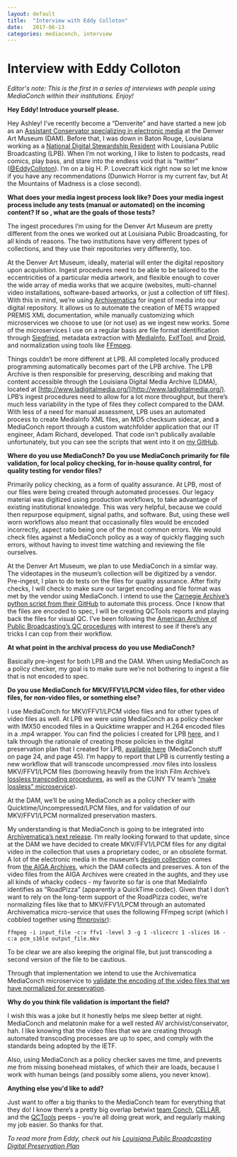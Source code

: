 ```yaml
---
layout: default
title:  "Interview with Eddy Colloton"
date:   2017-06-13
categories: mediaconch, interview
---
```


# Interview with Eddy Colloton

*Editor's note: This is the first in a series of interviews with people using MediaConch within their institutions. Enjoy!*


**Hey Eddy! Introduce yourself please.**

Hey Ashley! I’ve recently become a “Denverite” and have started a new job as an [Assistant Conservator specializing in electronic media](http://www.kunc.org/post/built-past-floppy-disk-and-vhs-art-need-creative-conservation) at the Denver Art Museum (DAM). Before that, I was down in Baton Rouge, Louisiana working as a [National Digital Stewardship Resident](https://ndsr.americanarchive.org/) with Louisiana Public Broadcasting (LPB). When I’m not working, I like to listen to podcasts, read comics, play bass, and stare into the endless void that is “twitter” ([@EddyColloton](https://twitter.com/EddyColloton)). I’m on a big H. P. Lovecraft kick right now so let me know if you have any recommendations (Dunwich Horror is my current fav, but At the Mountains of Madness is a close second).


**What does your media ingest process look like? Does your media ingest process include any tests (manual or automated) on the incoming content? If so , what are the goals of those tests?**

The ingest procedures I’m using for the Denver Art Museum are pretty different from the ones we worked out at Louisiana Public Broadcasting, for all kinds of reasons. The two institutions have very different types of collections, and they use their repositories very differently, too.

At the Denver Art Museum, ideally, material will enter the digital repository upon acquisition. Ingest procedures need to be able to be tailored to the eccentricities of a particular media artwork, and flexible enough to cover the wide array of media works that we acquire (websites, multi-channel video installations, software-based artworks, or just a collection of tiff files). With this in mind, we’re using [Archivematica](https://www.archivematica.org/en/) for ingest of media into our digital repository. It allows us to automate the creation of METS wrapped PREMIS XML documentation, while manually customizing which microservices we choose to use (or not use) as we ingest new works. Some of the microservices I use on a regular basis are file format identification through [Siegfried](http://www.itforarchivists.com/siegfried), metadata extraction with [MediaInfo](https://mediaarea.net/ru/mediainfo), [ExifTool](http://www.sno.phy.queensu.ca/~phil/exiftool/), and [Droid](http://www.dcc.ac.uk/resources/external/droid), and normalization using tools like [FFmpeg](https://ffmpeg.org/).

Things couldn’t be more different at LPB. All completed locally produced programming automatically becomes part of the LPB archive. The LPB Archive is then responsible for preserving, describing and making that content accessible through the Louisiana Digital Media Archive (LDMA), located at [http://www.ladigitalmedia.org/](http://www.ladigitalmedia.org/). LPB’s ingest procedures need to allow for a lot more throughput, but there’s much less variability in the type of files they collect compared to the DAM. With less of a need for manual assessment, LPB uses an automated process to create MediaInfo XML files, an MD5 checksum sidecar, and a MediaConch report through a custom watchfolder application that our IT engineer, Adam Richard, developed. That code isn’t publically available unfortunately, but you can see the scripts that went into it on [my GitHub](https://github.com/eddycolloton/LPB_ArchiveProcesses).


**Where do you use MediaConch? Do you use MediaConch primarily for file validation, for local policy checking, for in-house quality control, for quality testing for vendor files?**

Primarily policy checking, as a form of quality assurance. At LPB, most of our files were being created through automated processes. Our legacy material was digitized using production workflows, to take advantage of existing institutional knowledge. This was very helpful, because we could then repurpose equipment, signal paths, and software. But, using these well worn workflows also meant that occasionally files would be encoded incorrectly, aspect ratio being one of the most common errors. We would check files against a MediaConch policy as a way of quickly flagging such errors, without having to invest time watching and reviewing the file ourselves.

At the Denver Art Museum, we plan to use MediaConch in a similar way. The videotapes in the museum’s collection will be digitized by a vendor. Pre-ingest, I plan to do tests on the files for quality assurance. After fixity checks, I will check to make sure our target encoding and file format was met by the vendor using MediaConch. I intend to use the [Carnegie Archive’s python script from their GitHub](https://github.com/CarnegieHall/quality-control/blob/master/mediaconch/mediaconch-xmlreport-summary.py) to automate this process. Once I know that the files are encoded to spec, I will be creating QCTools reports and playing back the files for visual QC. I’ve been following the [American Archive of Public Broadcasting’s QC procedures](https://americanarchivepb.wordpress.com/2017/04/12/pbs-newshour-digitization-project-update-ingest-and-digital-preservation-workflows/) with interest to see if there’s any tricks I can cop from their workflow.


**At what point in the archival process do you use MediaConch?**


Basically pre-ingest for both LPB and the DAM. When using MediaConch as a policy checker, my goal is to make sure we’re not bothering to ingest a file that is not encoded to spec.

**Do you use MediaConch for MKV/FFV1/LPCM video files, for other video files, for non-video files, or something else?**


I use MediaConch for MKV/FFV1/LPCM video files and for other types of video files as well. At LPB we were using MediaConch as a policy checker with IMX50 encoded files in a Quicktime wrapper and H.264 encoded files in a .mp4 wrapper. You can find the policies I created for LPB [here](https://github.com/eddycolloton/MediaConch), and I talk through the rationale of creating those policies in the digital preservation plan that I created for LPB, [available here](https://aapbndsr.files.wordpress.com/2017/03/lpb_digital_preservation_plan_aapb_ndsr.pdf) (MediaConch stuff on page 24, and page 45). I’m happy to report that LPB is currently testing a new workflow that will transcode uncompressed .mov files into lossless MKV/FFV1/LPCM files (borrowing heavily from the Irish Film Archive’s [lossless transcoding procedures](https://github.com/kieranjol/IFIscripts/blob/master/makeffv1.py), as well as the CUNY TV team’s [“make lossless” microservice](https://github.com/mediamicroservices/mm/blob/master/makelossless)).

At the DAM, we’ll be using MediaConch as a policy checker with Quicktime/Uncompressed/LPCM files, and for validation of our MKV/FFV1/LPCM normalized preservation masters.

My understanding is that MediaConch is going to be integrated into [Archivematica’s next release](https://wiki.archivematica.org/MediaConch_workflow). I’m really looking forward to that update, since at the DAM we have decided to create MKV/FFV1/LPCM files for any digital video in the collection that uses a proprietary codec, or an obsolete format. A lot of the electronic media in the museum’s [design collection](http://denverartmuseum.org/collections/architecture-design-graphics) comes from [the AIGA Archives](http://designarchives.aiga.org), which the DAM collects and preserves. A ton of the video files from the AIGA Archives were created in the aughts, and they use all kinds of whacky codecs - my favorite so far is one that MediaInfo identifies as “RoadPizza” (apparently a QuickTime codec). Given that I don’t want to rely on the long-term support of the RoadPizza codec, we’re normalizing files like that to MKV/FFV1/LPCM through an automated Archivematica micro-service that uses the following FFmpeg script (which I cobbled together using [ffmprovisr](https://amiaopensource.github.io/ffmprovisr/)):


`ffmpeg -i input_file -c:v ffv1 -level 3 -g 1 -slicecrc 1 -slices 16 -c:a pcm_s16le output_file.mkv`


To be clear we are also keeping the original file, but just transcoding a second version of the file to be cautious.

Through that implementation we intend to use the Archivematica MediaConch microservice to [validate the encoding of the video files that we have normalized for preservation](https://wiki.archivematica.org/Requirements/MediaConch_integration%23Post-normalization).


**Why do you think file validation is important the field?**


I wish this was a joke but it honestly helps me sleep better at night. MediaConch and melatonin make for a well rested AV archivist/conservator, hah. I like knowing that the video files that we are creating through automated transcoding processes are up to spec, and comply with the standards being adopted by the IETF.


Also, using MediaConch as a policy checker saves me time, and prevents me from missing bonehead mistakes, of which their are loads, because I work with human beings (and possibly some aliens, you never know).


**Anything else you'd like to add?**


Just want to offer a big thanks to the MediaConch team for everything that they do! I know there’s a pretty big overlap betwixt [team Conch](https://mediaarea.net/MediaConch/team.html), [CELLAR](https://datatracker.ietf.org/wg/cellar/charter/), and the [QCTools](https://www.bavc.org/preserve-media/preservation-tools/qctools) peeps - you’re all doing great work, and regularly making my job easier. So thanks for that.

*To read more from Eddy, check out his [Louisiana Public Broadcasting Digital Preservation Plan](https://aapbndsr.files.wordpress.com/2017/03/lpb_digital_preservation_plan_aapb_ndsr.pdf)*
